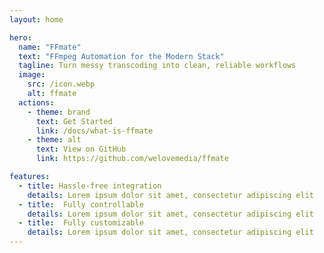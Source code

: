 ```yaml
---
layout: home

hero:
  name: "FFmate"
  text: "FFmpeg Automation for the Modern Stack"
  tagline: Turn messy transcoding into clean, reliable workflows
  image:
    src: /icon.webp
    alt: ffmate
  actions:
    - theme: brand
      text: Get Started
      link: /docs/what-is-ffmate
    - theme: alt
      text: View on GitHub
      link: https://github.com/welovemedia/ffmate

features:
  - title: Hassle-free integration
    details: Lorem ipsum dolor sit amet, consectetur adipiscing elit
  - title:  Fully controllable
    details: Lorem ipsum dolor sit amet, consectetur adipiscing elit
  - title:  Fully customizable
    details: Lorem ipsum dolor sit amet, consectetur adipiscing elit
---
```

